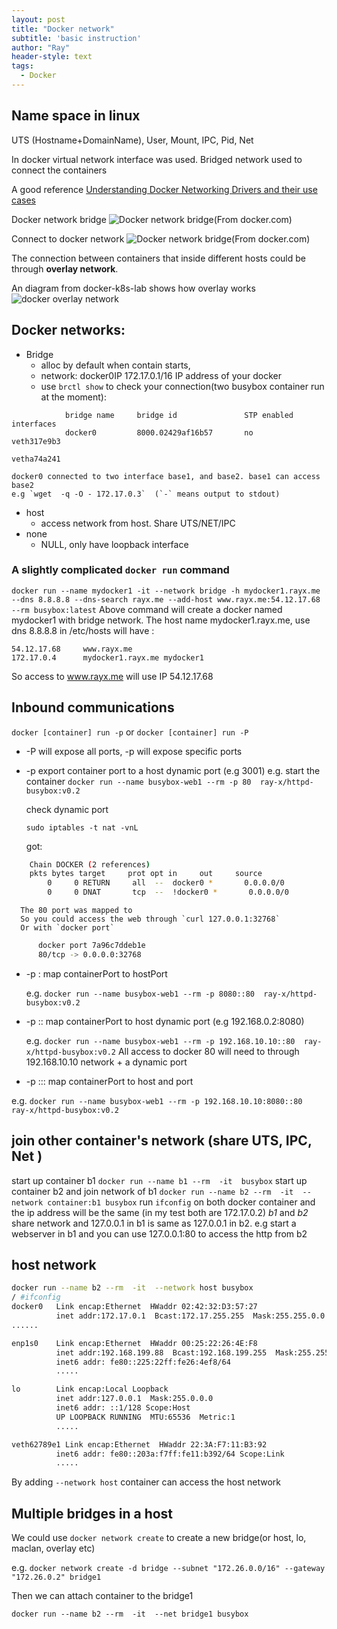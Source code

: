 ```yaml
---
layout: post
title: "Docker network"
subtitle: 'basic instruction'
author: "Ray"
header-style: text
tags:
  - Docker
---
```


## Name space in linux
UTS (Hostname+DomainName), User, Mount, IPC, Pid, Net 

In docker virtual network interface was used. Bridged network used to connect the containers

A good reference [Understanding Docker Networking Drivers and their use cases](https://www.docker.com/blog/understanding-docker-networking-drivers-use-cases/)

Docker network bridge
![Docker network bridge(From docker.com)](http://img.scoop.it/bmExZyvGWidultcwx9hCb7nTzqrqzN7Y9aBZTaXoQ8Q=)

Connect to docker network
 ![Docker network bridge(From docker.com)](https://docs.docker.com/engine/tutorials/bridge2.png)

The connection between containers that inside different hosts could be through **overlay network**.

An diagram from docker-k8s-lab shows how overlay works
![docker overlay network](https://docker-k8s-lab.readthedocs.io/en/latest/_images/docker-overlay.png)

## Docker networks:
* Bridge 
  * alloc by default when contain starts, 
  * network: docker0IP   172.17.0.1/16 IP address of your docker
  * use `brctl show` to check your connection(two busybox container run at the moment):
```                 
            bridge name     bridge id               STP enabled     interfaces
            docker0         8000.02429af16b57       no              veth317e9b3
                                                                    vetha74a241
```
    docker0 connected to two interface base1, and base2. base1 can access base2
    e.g `wget  -q -O - 172.17.0.3`  (`-` means output to stdout)
* host
  * access network from host. Share UTS/NET/IPC
* none
  * NULL, only have loopback interface

### A slightly complicated `docker run` command

`docker run --name mydocker1 -it --network bridge -h mydocker1.rayx.me --dns 8.8.8.8 --dns-search rayx.me --add-host www.rayx.me:54.12.17.68 --rm busybox:latest`
Above command will create a docker named mydocker1 with bridge network.
The host name  mydocker1.rayx.me, use dns 8.8.8.8
in /etc/hosts will have :
```
54.12.17.68     www.rayx.me
172.17.0.4      mydocker1.rayx.me mydocker1
```
So access to www.rayx.me will use IP 54.12.17.68

## Inbound communications
`docker [container] run -p` or `docker [container] run -P`
  * -P will expose all ports, -p will expose specific ports
  
  * -p <containerPort> export container port to a host dynamic port (e.g 3001)
      e.g. 
      start the container
      `docker run --name busybox-web1 --rm -p 80  ray-x/httpd-busybox:v0.2`

      check dynamic port
      
      `sudo iptables -t nat -vnL`

      got:

```bash
    Chain DOCKER (2 references)
    pkts bytes target     prot opt in     out     source               destination         
        0     0 RETURN     all  --  docker0 *       0.0.0.0/0            0.0.0.0/0           
        0     0 DNAT       tcp  --  !docker0 *       0.0.0.0/0            0.0.0.0/0            tcp dpt:32768 to:172.17.0.5:80
```
      The 80 port was mapped to 
      So you could access the web through `curl 127.0.0.1:32768`
      Or with `docker port`
```bash
      docker port 7a96c7ddeb1e
      80/tcp -> 0.0.0.0:32768
```
  * -p <hostPort>:<containerPort> map containerPort to hostPort
    
    e.g. `docker run --name busybox-web1 --rm -p 8080::80  ray-x/httpd-busybox:v0.2`  


  * -p <ip>::<containerPort> map containerPort to host <ip> dynamic port (e.g 192.168.0.2:8080)
    
    e.g. `docker run --name busybox-web1 --rm -p 192.168.10.10::80  ray-x/httpd-busybox:v0.2`
    All access to docker 80 will need to through 192.168.10.10 network + a dynamic port

  * -p <ip>::<hostPort>:<containerPort> map containerPort to host <ip> and port <hostPort>

  e.g. `docker run --name busybox-web1 --rm -p 192.168.10.10:8080::80  ray-x/httpd-busybox:v0.2`

## join other container's network (share UTS, IPC, Net )

start up container b1
`docker run --name b1 --rm  -it  busybox`
start up container b2 and join network of b1
`docker run --name b2 --rm  -it  --network container:b1 busybox` 
run `ifconfig` on both docker container and the ip address will be the same (in my test both are 172.17.0.2)
*b1* and *b2* share network and 127.0.0.1 in b1 is same as 127.0.0.1 in b2. e.g start a webserver in b1 and you can use 127.0.0.1:80 to access the http from b2


## host network
```bash
docker run --name b2 --rm  -it  --network host busybox
/ #ifconfig
docker0   Link encap:Ethernet  HWaddr 02:42:32:D3:57:27  
          inet addr:172.17.0.1  Bcast:172.17.255.255  Mask:255.255.0.0
......

enp1s0    Link encap:Ethernet  HWaddr 00:25:22:26:4E:F8  
          inet addr:192.168.199.88  Bcast:192.168.199.255  Mask:255.255.255.0
          inet6 addr: fe80::225:22ff:fe26:4ef8/64 
          .....

lo        Link encap:Local Loopback  
          inet addr:127.0.0.1  Mask:255.0.0.0
          inet6 addr: ::1/128 Scope:Host
          UP LOOPBACK RUNNING  MTU:65536  Metric:1
          .....

veth62789e1 Link encap:Ethernet  HWaddr 22:3A:F7:11:B3:92  
          inet6 addr: fe80::203a:f7ff:fe11:b392/64 Scope:Link
          .....
```
By adding `--network host` container can access the host network

## Multiple bridges in a host
We could use `docker network create` to create a new bridge(or host, lo, maclan, overlay etc)

e.g.
`docker network create -d bridge --subnet "172.26.0.0/16" --gateway "172.26.0.2" bridge1`

Then we can attach container to the bridge1

`docker run --name b2 --rm  -it  --net bridge1 busybox` 